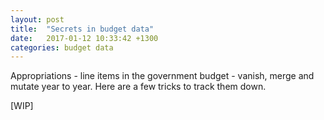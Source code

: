 ```yaml
---
layout: post
title:  "Secrets in budget data"
date:   2017-01-12 10:33:42 +1300
categories: budget data
---
```


Appropriations - line items in the government budget - vanish, merge and mutate year to year. Here are a few tricks to track them down.

[WIP]
